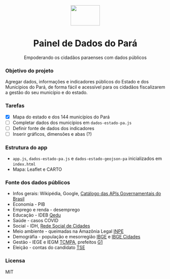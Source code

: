 <div align="center">
  <a href="https://painel-dados-pa.vercel.app/">
    <img width="92" height="64" src="https://upload.wikimedia.org/wikipedia/commons/0/02/Bandeira_do_Par%C3%A1.svg">
  </a>
</div>

<h1 align="center">
Painel de Dados do Pará
</h1>
<p align="center">
Empoderando os cidadãos paraenses com dados públicos<br>
</p>


### Objetivo do projeto

Agregar dados, informações e indicadores públicos do Estado e dos Municípios do Pará, de forma fácil e acessível para os cidadãos fiscalizarem a gestão do seu município e do estado.


### Tarefas

- [x] Mapa do estado e dos 144 municípios do Pará
- [ ] Completar dados dos municípios em `dados-estado-pa.js`
- [ ] Definir fonte de dados dos indicadores
- [ ] Inserir gráficos, dimensões e abas (?)

### Estrutura do app

- `app.js`, `dados-estado-pa.js` e `dados-estado-geojson-pa` inicializados em `index.html`
- Mapa: Leaflet e CARTO


### Fonte dos dados públicos

-  Infos gerais: Wikipédia, Google, [Catálogo das APIs Governamentais do Brasil](https://www.gov.br/conecta/catalogo/)
- Economia - PIB
- Emprego e renda - desemprego
- Educação - IDEB [Qedu](https://www.qedu.org.br/estado/114-para/ideb/ideb-por-municipios?dependence=5&grade=1&edition=2019)
- Saúde - casos COVID
- Social - IDH, [Rede Social de Cidades](https://www.redesocialdecidades.org.br/dados-abertos/api)
- Meio ambiente - queimadas na Amazônia Legal [INPE](http://queimadas.dgi.inpe.br/queimadas/dados-abertos/)
- Demográfia - população e mesorregião [IBGE](https://servicodados.ibge.gov.br/api/docs/) e [IBGE Cidades](https://cidades.ibge.gov.br/brasil/pa/belem/panorama)
- Gestão - IEGE e IEGM [TCMPA](https://www.tcm.pa.gov.br/portal-do-jurisdicionado/sistema/iegm), prefeitos [G1](https://g1.globo.com/pa/para/eleicoes/2020/noticia/2020/11/16/conheca-todos-os-prefeitos-eleitos-no-para-em-2020.ghtml)
- Eleição - contas do candidato [TSE](https://divulgacandcontas.tse.jus.br/)

### Licensa

MIT